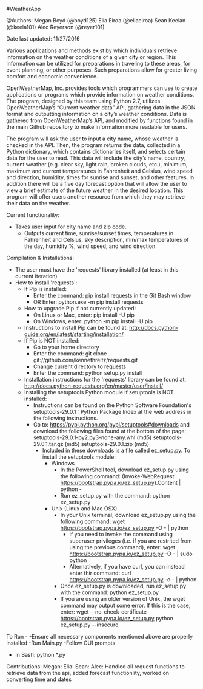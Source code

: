 #WeatherApp

@Authors:
    Megan Boyd (@boyd125)
    Elia Eiroa (@eliaeiroa)
    Sean Keelan (@keela101)
    Alec Reyerson (@reyer101)

Date last updated: 11/27/2016

Various applications and methods exist by which individuals retrieve information on the weather conditions of a given city or region. This information can be utilized for preparations in traveling to these areas, for event planning, or other purposes. Such preparations allow for greater living comfort and economic convenience.

OpenWeatherMap, Inc. provides tools which programmers can use to create applications or programs which provide information on weather conditions. The program, designed by this team using Python 2.7, utilizes OpenWeatherMap’s “Current weather data” API, gathering data in the JSON format and outputting information on a city’s weather conditions. Data is gathered from OpenWeatherMap’s API, and modified by functions found in the main Github repository to make information more readable for users.

The program will ask the user to input a city name, whose weather is checked in the API. Then, the program returns the data, collected in a Python dictionary, which contains dictionaries itself, and selects certain data for the user to read. This data will include the city’s name, country, current weather (e.g. clear sky, light rain, broken clouds, etc.), minimum, maximum and current temperatures in Fahrenheit and Celsius, wind speed and direction, humidity, times for sunrise and sunset, and other features. In addition there will be a five day forecast option that will allow the user to view a brief estimate of the future weather in the desired location.  This program will offer users another resource from which they may retrieve their data on the weather.

Current functionality:
- Takes user input for city name and zip code.
  - Outputs current time, sunrise/sunset times, temperatures in Fahrenheit and
    Celsius, sky description, min/max temperatures of the day, humidity %,
    wind speed, and wind direction.

Compilation & Installations:
- The user must have the 'requests' library installed (at least in this current iteration)
- How to install 'requests':
  - If Pip is installed:
    - Enter the command: pip install requests in the Git Bash window
    - OR Enter: python.exe -m pip install requests
  - How to upgrade Pip if not currently updated:
    - On Linux or Mac, enter: pip install -U pip
    - On Windows, enter: python -m pip install -U pip
  - Instructions to install Pip can be found at:
      http://docs.python-guide.org/en/latest/starting/installation/
  - If Pip is NOT installed:
    - Go to your home directory
    - Enter the command: git clone git://github.com/kennethreitz/requests.git
    - Change current directory to requests
    - Enter the command: python setup.py install
  - Installation instructions for the 'requests' library can be found at:
    http://docs.python-requests.org/en/master/user/install/
  - Installing the setuptools Python module if setuptools is NOT installed:
    - Instructions can be found on the Python Software Foundation's
      setuptools-29.0.1 : Python Package Index at the web address in the following
      instructions.
    - Go to: https://pypi.python.org/pypi/setuptools#downloads and download
      the following files found at the bottom of the page:
          setuptools-29.0.1-py2.py3-none-any.whl (md5)
          setuptools-29.0.1.tar.gz (md5)
          setuptools-29.0.1.zip (md5)
      - Included in these downloads is a file called ez_setup.py. To install the
        setuptools module:
        - Windows
          - In the PowerShell tool, download ez_setup.py using the following command:
                (Invoke-WebRequest https://bootstrap.pypa.io/ez_setup.py).Content | python -
          - Run ez_setup.py with the command: python ez_setup.py
        - Unix (Linux and Mac OSX)
          - In your Unix terminal, download ez_setup.py using the following command:
                wget https://bootstrap.pypa.io/ez_setup.py -O - | python
            - If you need to invoke the command using superuser privileges
              (i.e. if you are restrited from using the previous command), enter:
                  wget https://bootstrap.pypa.io/ez_setup.py -O - | sudo python
            - Alternatively, if you have curl, you can instead enter thir command:
                  curl https://bootstrap.pypa.io/ez_setup.py -o - | python
          - Once ez_setup.py is downloaded, run ez_setup.py with the command:
              python ez_setup.py
          - If you are using an older version of Unix, the wget command may output
            some error. If this is the case, enter:
                wget --no-check-certificate https://bootstrap.pypa.io/ez_setup.py
                python ez_setup.py --insecure

To Run -
    -Ensure all necessary components mentioned above are properly installed
    -Run Main.py
    -Follow GUI prompts
- In Bash: python *.py

Contributions:
Megan:
Elia:
Sean:
Alec: Handled all request functions to retrieve data from the api, added forecast functionlity, worked on converting time and dates


